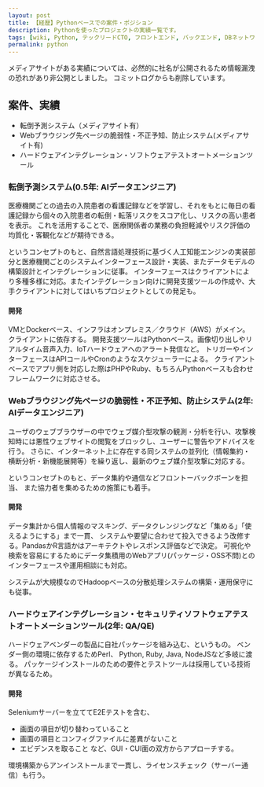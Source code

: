 ```yaml
---
layout: post
title: 【経歴】Pythonベースでの案件・ポジション
description: Pythonを使ったプロジェクトの実績一覧です。
tags: [wiki, Python, テックリードCTO, フロントエンド, バックエンド, DBネットワークインフラ, オンプレ, クラウド, API, AI, 運用テストQA, 要件定義システムコンサル, スタートアップ, 大手・外資, forエージェント, forエンジニア]
permalink: python
---
```

メディアサイトがある実績については、必然的に社名が公開されるため情報漏洩の恐れがあり非公開としました。
コミットログからも削除しています。

## 案件、実績
- 転倒予測システム（メディアサイト有）
- Webブラウジング先ページの脆弱性・不正予知、防止システム(メディアサイト有)
- ハードウェアインテグレーション・ソフトウェアテストオートメーションツール

### 転倒予測システム(0.5年: AIデータエンジニア)
医療機関ごとの過去の入院患者の看護記録などを学習し、それをもとに毎日の看護記録から個々の入院患者の転倒・転落リスクをスコア化し、リスクの高い患者を表示。
これを活用することで、医療関係者の業務の負担軽減やリスク評価の均質化・客観化などが期待できる。

というコンセプトのもと、自然言語処理技術に基づく人工知能エンジンの実装部分と医療機関ごとのシステムインターフェース設計・実装、またデータモデルの構築設計とインテグレーションに従事。
インターフェースはクライアントにより多種多様に対応。またインテグレーション向けに開発支援ツールの作成や、大手クライアントに対してはいちプロジェクトとしての発足も。

#### 開発
VMとDockerベース、インフラはオンプレミス／クラウド（AWS）がメイン。クライアントに依存する。
開発支援ツールはPythonベース。画像切り出しやリアルタイム音声入力、IoTハードウェアへのアラート発信など。
トリガーやインターフェースはAPIコールやCronのようなスケジューラーによる。
クライアントベースでアプリ側を対応した際はPHPやRuby、もちろんPythonベースも合わせフレームワークに対応させる。

### Webブラウジング先ページの脆弱性・不正予知、防止システム(2年: AIデータエンジニア)
ユーザのウェブブラウザーの中でウェブ媒介型攻撃の観測・分析を行い、攻撃検知時には悪性ウェブサイトの閲覧をブロックし、ユーザーに警告やアドバイスを行う。
さらに、インターネット上に存在する同システムの並列化（情報集約・横断分析・新機能展開等）を繰り返し、最新のウェブ媒介型攻撃に対応する。

というコンセプトのもと、データ集約や通信などフロントーバックボーンを担当、
また協力者を集めるための施策にも着手。

#### 開発
データ集計から個人情報のマスキング、データクレンジングなど「集める」「使えるようにする」まで一貫、
システムや要望に合わせて投入できるよう改修する。PandasかR言語かはアーキテクトやレスポンス評価などで決定。
可視化や検索を容易にするためにデータ集積用のWebアプリ(パッケージ・OSS不問)とのインターフェースや運用相談にも対応。

システムが大規模なのでHadoopベースの分散処理システムの構築・運用保守にも従事。

### ハードウェアインテグレーション・セキュリティソフトウェアテストオートメーションツール(2年: QA/QE)
ハードウェアベンダーの製品に自社パッケージを組み込む、というもの。
ベンダー側の環境に依存するためPerl、 Python, Ruby, Java, NodeJSなど多岐に渡る。
パッケージインストールのための要件とテストツールは採用している技術が異なるため。

#### 開発
Seleniumサーバーを立ててE2Eテストを含む、
- 画面の項目が切り替わっていること
- 画面の項目とコンフィグファイルに差異がないこと
- エビデンスを取ること
など、GUI・CUI面の双方からアプローチする。

環境構築からアンインストールまで一貫し、ライセンスチェック（サーバー通信）も行う。
